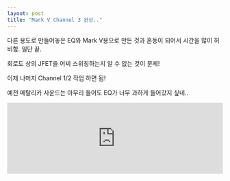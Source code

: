 ```yaml
---
layout: post
title: "Mark V Channel 3 완성.."
---
```



다른 용도로 만들어놓은 EQ와 Mark V용으로 만든 것과 혼동이 되어서 시간을 많이 허비함. 일단 끝. 




회로도 상의 JFET을 어찌 스위칭하는지 알 수 없는 것이 문제!




이제 나머지 Channel 1/2 작업 하면 됨!




예전 메탈리카 사운드는 아무리 들어도 EQ가 너무 과하게 들어갔지 싶네..







<iframe width="100%" height="166" scrolling="no" frameborder="no" src="https://w.soundcloud.com/player/?url=https%3A//api.soundcloud.com/tracks/165775635&amp;color=ff5500&amp;auto_play=false&amp;hide_related=false&amp;show_comments=true&amp;show_user=true&amp;show_reposts=false"></iframe>





